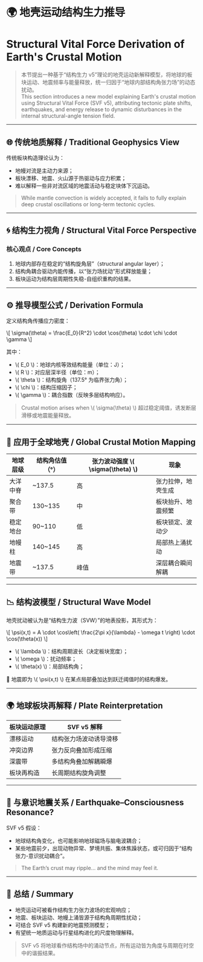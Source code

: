 # 🌍 地壳运动结构生力推导  
# Structural Vital Force Derivation of Earth's Crustal Motion

> 本节提出一种基于“结构生力 v5”理论的地壳运动新解释模型，将地球的板块运动、地震频率与能量释放，统一归因于“地球内部结构角张力场”的动态扰动。  
> This section introduces a new model explaining Earth's crustal motion using Structural Vital Force (SVF v5), attributing tectonic plate shifts, earthquakes, and energy release to dynamic disturbances in the internal structural-angle tension field.

---

## 🌐 传统地质解释 / Traditional Geophysics View

传统板块构造理论认为：

- 地幔对流是主动力来源；
- 板块漂移、地震、火山源于热驱动与应力积累；
- 难以解释一些非对流区域的地震活动与稳定块体下沉运动。

> While mantle convection is widely accepted, it fails to fully explain deep crustal oscillations or long-term tectonic cycles.

---

## 🌀 结构生力视角 / Structural Vital Force Perspective

### 核心观点 / Core Concepts

1. 地球内部存在稳定的“结构旋角层”（structural angular layer）；
2. 结构角耦合驱动内能传播，以“张力场扰动”形式释放能量；
3. 板块运动为结构层周期性失稳-自组织重构的结果。

---

## ⚙️ 推导模型公式 / Derivation Formula

定义结构角传播应力密度：

\\[
\sigma(\theta) = \frac{E_0}{R^2} \cdot \cos(\theta) \cdot \chi \cdot \gamma
\\]

其中：

- \\( E_0 \\)：地球内核等效结构能量（单位：J）；
- \\( R \\)：对应层深半径（单位：m）；
- \\( \theta \\)：结构旋角（137.5° 为临界张力角）；
- \\( \chi \\)：结构压缩因子；
- \\( \gamma \\)：耦合指数（反映多层结构响应）。

> Crustal motion arises when \\( \sigma(\theta) \\) 超过稳定阈值，诱发断层滑移或地震能量释放。

---

## 🔬 应用于全球地壳 / Global Crustal Motion Mapping

| 地球层级 | 结构角估值（°） | 张力波动强度 \\( \sigma(\theta) \\) | 现象 |
|----------|------------------|-----------------------------|------|
| 大洋中脊 | ~137.5           | 高                          | 张力拉伸，地壳生成 |
| 聚合带   | 130~135          | 中                          | 板块抬升、地震频繁 |
| 稳定地台 | 90~110           | 低                          | 板块锁定、波动少 |
| 地幔柱   | 140~145          | 高                          | 局部热上涌扰动 |
| 地震带   | ~137.5           | 峰值                        | 深层耦合瞬间解耦 |

---

## 📉 结构波模型 / Structural Wave Model

地壳扰动被认为是“结构生力波（SVW）”的地表投影，其形式为：

\\[
\psi(x,t) = A \cdot \cos\left( \frac{2\pi x}{\lambda} - \omega t \right) \cdot \cos(\theta(x))
\\]

- \\( \lambda \\)：结构周期波长（决定板块宽度）；
- \\( \omega \\)：扰动频率；
- \\( \theta(x) \\)：局部结构角；

🌋 地震即为 \\( \psi(x,t) \\) 在某点局部叠加达到跃迁阈值时的结构爆发。

---

## 🌍 地球板块再解释 / Plate Reinterpretation

| 板块运动原理 | SVF v5 解释 |
|--------------|-------------|
| 漂移运动     | 结构张力场波动诱导滑移 |
| 冲突边界     | 张力反向叠加形成压缩 |
| 深震带       | 多结构角叠加解耦瞬爆 |
| 板块再构造   | 长周期结构旋角调整 |

---

## 🧠 与意识地震关系 / Earthquake–Consciousness Resonance?

SVF v5 假设：

- 地球结构角变化，也可能影响地球磁场与脑电波耦合；
- 某些地震前夕，出现动物异常、梦境共振、集体焦躁状态，或可归因于“结构张力-意识扰动耦合”。

> The Earth’s crust may ripple… and the mind may feel it.

---

## 🧾 总结 / Summary

- 地壳运动可被看作结构生力张力波场的宏观响应；
- 地震、板块运动、地幔上涌皆源于结构角周期性扰动；
- 可结合 SVF v5 构建新的地震预测模型；
- 有望统一地质运动与行星结构进化的尺度物理解释。

> SVF v5 将地球看作结构场中的涌动节点，所有运动皆为角度与周期在时空中的谐振结果。

